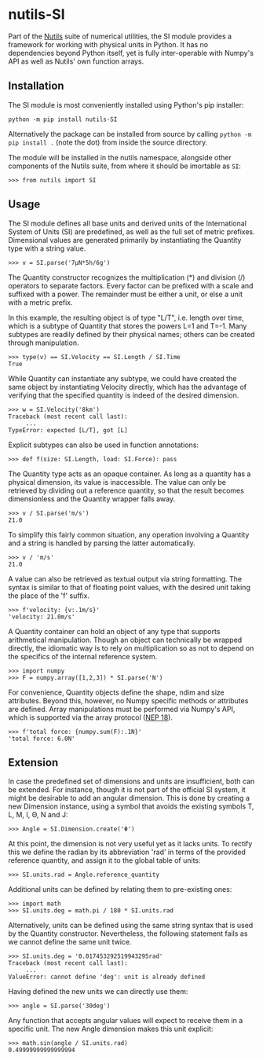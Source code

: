 # nutils-SI

Part of the [Nutils](http://www.nutils.org) suite of numerical utilities, the
SI module provides a framework for working with physical units in Python. It
has no dependencies beyond Python itself, yet is fully inter-operable with
Numpy's API as well as Nutils' own function arrays.


## Installation

The SI module is most conveniently installed using Python's pip installer:

    python -m pip install nutils-SI

Alternatively the package can be installed from source by calling `python -m
pip install .` (note the dot) from inside the source directory.

The module will be installed in the nutils namespace, alongside other
components of the Nutils suite, from where it should be imortable as `SI`:

    >>> from nutils import SI


## Usage

The SI module defines all base units and derived units of the International
System of Units (SI) are predefined, as well as the full set of metric
prefixes. Dimensional values are generated primarily by instantiating the
Quantity type with a string value.

    >>> v = SI.parse('7μN*5h/6g')

The Quantity constructor recognizes the multiplication (\*) and division (/)
operators to separate factors. Every factor can be prefixed with a scale and
suffixed with a power. The remainder must be either a unit, or else a unit with
a metric prefix.

In this example, the resulting object is of type "L/T", i.e. length over time,
which is a subtype of Quantity that stores the powers L=1 and T=-1. Many
subtypes are readily defined by their physical names; others can be created
through manipulation.

    >>> type(v) == SI.Velocity == SI.Length / SI.Time
    True

While Quantity can instantiate any subtype, we could have created the same
object by instantiating Velocity directly, which has the advantage of verifying
that the specified quantity is indeed of the desired dimension.

    >>> w = SI.Velocity('8km')
    Traceback (most recent call last):
         ...
    TypeError: expected [L/T], got [L]

Explicit subtypes can also be used in function annotations:

    >>> def f(size: SI.Length, load: SI.Force): pass

The Quantity type acts as an opaque container. As long as a quantity has a
physical dimension, its value is inaccessible. The value can only be retrieved
by dividing out a reference quantity, so that the result becomes dimensionless
and the Quantity wrapper falls away.

    >>> v / SI.parse('m/s')
    21.0

To simplify this fairly common situation, any operation involving a Quantity
and a string is handled by parsing the latter automatically.

    >>> v / 'm/s'
    21.0

A value can also be retrieved as textual output via string formatting. The
syntax is similar to that of floating point values, with the desired unit
taking the place of the 'f' suffix.

    >>> f'velocity: {v:.1m/s}'
    'velocity: 21.0m/s'

A Quantity container can hold an object of any type that supports arithmetical
manipulation. Though an object can technically be wrapped directly, the
idiomatic way is to rely on multiplication so as not to depend on the specifics
of the internal reference system.

    >>> import numpy
    >>> F = numpy.array([1,2,3]) * SI.parse('N')

For convenience, Quantity objects define the shape, ndim and size attributes.
Beyond this, however, no Numpy specific methods or attributes are defined.
Array manipulations must be performed via Numpy's API, which is supported via
the array protocol ([NEP
18](https://numpy.org/neps/nep-0018-array-function-protocol.html)).

    >>> f'total force: {numpy.sum(F):.1N}'
    'total force: 6.0N'


## Extension

In case the predefined set of dimensions and units are insufficient, both can
be extended. For instance, though it is not part of the official SI system, it
might be desirable to add an angular dimension. This is done by creating a new
Dimension instance, using a symbol that avoids the existing symbols T, L, M, I,
Θ, N and J:

    >>> Angle = SI.Dimension.create('Φ')

At this point, the dimension is not very useful yet as it lacks units. To
rectify this we define the radian by its abbreviation 'rad' in terms of the
provided reference quantity, and assign it to the global table of units:

    >>> SI.units.rad = Angle.reference_quantity

Additional units can be defined by relating them to pre-existing ones:

    >>> import math
    >>> SI.units.deg = math.pi / 180 * SI.units.rad

Alternatively, units can be defined using the same string syntax that is used
by the Quantity constructor. Nevertheless, the following statement fails as we
cannot define the same unit twice.

    >>> SI.units.deg = '0.017453292519943295rad'
    Traceback (most recent call last):
         ...
    ValueError: cannot define 'deg': unit is already defined

Having defined the new units we can directly use them:

    >>> angle = SI.parse('30deg')

Any function that accepts angular values will expect to receive them in a
specific unit. The new Angle dimension makes this unit explicit:

    >>> math.sin(angle / SI.units.rad)
    0.49999999999999994
